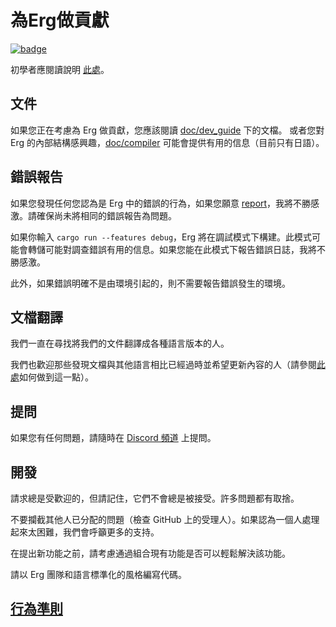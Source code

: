 # 為Erg做貢獻

[![badge](https://img.shields.io/endpoint.svg?url=https%3A%2F%2Fgezf7g7pd5.execute-api.ap-northeast-1.amazonaws.com%2Fdefault%2Fsource_up_to_date%3Fowner%3Derg-lang%26repos%3Derg%26ref%3Dmain%26path%3DCONTRIBUTING.md%26commit_hash%3Da86bd4cd1bef4035a1ad23676c8324ab74f7b674)
](https://gezf7g7pd5.execute-api.ap-northeast-1.amazonaws.com/default/source_up_to_date?owner=erg-lang&repos=erg&ref=main&path=CONTRIBUTING.md&commit_hash=a86bd4cd1bef4035a1ad23676c8324ab74f7b674)

初學者應閱讀說明 [此處](https://github.com/erg-lang/erg/issues/31#issuecomment-1217505198)。

## 文件

如果您正在考慮為 Erg 做貢獻，您應該閱讀 [doc/dev_guide](./doc/EN/dev_guide/) 下的文檔。
或者您對 Erg 的內部結構感興趣，[doc/compiler](/doc/JA/compiler/) 可能會提供有用的信息（目前只有日語）。

## 錯誤報告

如果您發現任何您認為是 Erg 中的錯誤的行為，如果您願意 [report](https://github.com/erg-lang/erg/issues/new/choose)，我將不勝感激。請確保尚未將相同的錯誤報告為問題。

如果你輸入 `cargo run --features debug`，Erg 將在調試模式下構建。此模式可能會轉儲可能對調查錯誤有用的信息。如果您能在此模式下報告錯誤日誌，我將不勝感激。

此外，如果錯誤明確不是由環境引起的，則不需要報告錯誤發生的環境。

## 文檔翻譯

我們一直在尋找將我們的文件翻譯成各種語言版本的人。

我們也歡迎那些發現文檔與其他語言相比已經過時並希望更新內容的人（請參閱[此處](https://github.com/erg-lang/erg/issues/48#issuecomment-1218247362)如何做到這一點）。

## 提問

如果您有任何問題，請隨時在 [Discord 頻道](https://discord.gg/zfAAUbgGr4) 上提問。

## 開發

請求總是受歡迎的，但請記住，它們不會總是被接受。許多問題都有取捨。

不要攔截其他人已分配的問題（檢查 GitHub 上的受理人）。如果認為一個人處理起來太困難，我們會呼籲更多的支持。

在提出新功能之前，請考慮通過組合現有功能是否可以輕鬆解決該功能。

請以 Erg 團隊和語言標準化的風格編寫代碼。

## [行為準則](./CODE_OF_CONDUCT.md)
